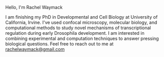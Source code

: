 Hello, I'm Rachel Waymack

I am finishing my PhD in Developmental and Cell Biology at University of California, Irvine. 
I've used confocal microscopy, molecular biology, and computational methods to study novel mechanisms of transcriptional regulation during early Drosophila development.
I am interested in combining experimental and computation techniques to answer pressing biological questions. 
Feel free to reach out to me at rachelwaymack@gmail.com
